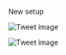 New setup


![Tweet image](/assets/crosspoast/GB9q31Sa4AAgIN-.jpg)

![Tweet image](/assets/crosspoast/GB9q4GCaUAA-wpn.jpg)

